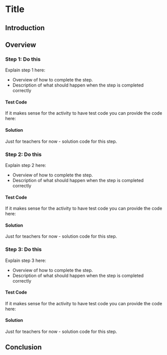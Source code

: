 # Title

## Introduction

## Overview

### Step 1: Do this

Explain step 1 here:

- Overview of how to complete the step.
- Description of what should happen when the step is completed correctly

#### Test Code

If it makes sense for the activity to have test code you can provide the code here:

#### Solution

Just for teachers for now - solution code for this step.

### Step 2: Do this

Explain step 2 here:

- Overview of how to complete the step.
- Description of what should happen when the step is completed correctly

#### Test Code

If it makes sense for the activity to have test code you can provide the code here:

#### Solution

Just for teachers for now - solution code for this step.

### Step 3: Do this

Explain step 3 here:

- Overview of how to complete the step.
- Description of what should happen when the step is completed correctly

#### Test Code

If it makes sense for the activity to have test code you can provide the code here:

#### Solution

Just for teachers for now - solution code for this step.

## Conclusion